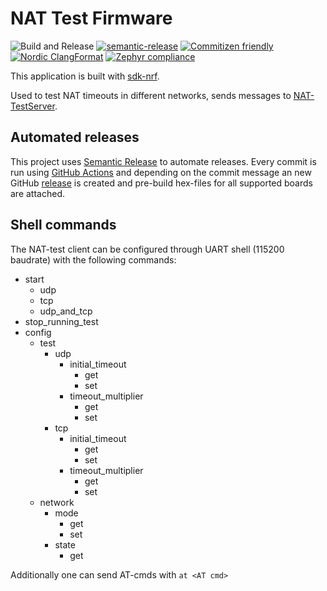 # NAT Test Firmware

![Build and Release](https://github.com/bifravst/firmware/workflows/Build%20and%20Release/badge.svg?branch=saga)
[![semantic-release](https://img.shields.io/badge/%20%20%F0%9F%93%A6%F0%9F%9A%80-semantic--release-e10079.svg)](https://github.com/semantic-release/semantic-release)
[![Commitizen friendly](https://img.shields.io/badge/commitizen-friendly-brightgreen.svg)](http://commitizen.github.io/cz-cli/)
[![Nordic ClangFormat](https://img.shields.io/static/v1?label=Nordic&message=ClangFormat&labelColor=00A9CE&color=337ab7)](https://github.com/nrfconnect/sdk-nrf/blob/master/.clang-format)
[![Zephyr compliance](https://img.shields.io/static/v1?label=Zephry&message=compliance&labelColor=4e109e&color=337ab7)](https://docs.zephyrproject.org/latest/contribute/index.html#coding-style)

This application is built with [sdk-nrf](https://github.com/nrfconnect/sdk-nrf).

Used to test NAT timeouts in different networks, sends messages to [NAT-TestServer](https://github.com/NordicSemiconductor/NAT-TestServer).

## Automated releases

This project uses [Semantic Release](https://github.com/semantic-release/semantic-release) to automate releases. Every commit is run using [GitHub Actions](https://github.com/features/actions) and depending on the commit message an new GitHub [release](https://github.com/NordicSemiconductor/NAT-TestFirmware/releases) is created and pre-build hex-files for all supported boards are attached.

## Shell commands

The NAT-test client can be configured through UART shell (115200 baudrate) with the following commands:

- start
  - udp
  - tcp
  - udp_and_tcp
- stop_running_test
- config
  - test
    - udp
      - initial_timeout
        - get
        - set <value>
      - timeout_multiplier
        - get
        - set <value>
    - tcp
      - initial_timeout
        - get
        - set <value>
      - timeout_multiplier
        - get
        - set <value>
  - network
    - mode
      - get
      - set
    - state
      - get

Additionally one can send AT-cmds with `at <AT cmd>`
